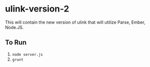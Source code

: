 ulink-version-2
===============

This will contain the new version of ulink that will utilize Parse, Ember, Node.JS.

To Run
-------
1. `node server.js`
2. `grunt`
